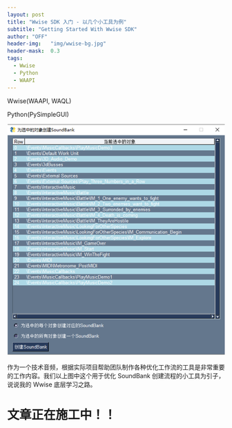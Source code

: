 ```yaml
---
layout: post
title: "Wwise SDK 入门 - 以几个小工具为例"
subtitle: "Getting Started With Wwise SDK"
author: "OFF"
header-img:   "img/wwise-bg.jpg"
header-mask:  0.3
tags:
  - Wwise
  - Python
  - WAAPI
---
```


Wwise(WAAPI, WAQL)

Python(PySimpleGUI)

![](/img/Wwise-tool-create-soundbank.png)

作为一个技术音频，根据实际项目帮助团队制作各种优化工作流的工具是非常重要的工作内容。我们以上图中这个用于优化 SoundBank 创建流程的小工具为引子，说说我的 Wwise 底层学习之路。

# 文章正在施工中！！
